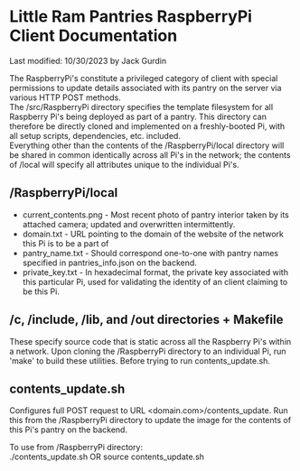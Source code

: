 # Little Ram Pantries RaspberryPi Client Documentation
Last modified: 10/30/2023 by Jack Gurdin  
  
The RaspberryPi's constitute a privileged category of client with special permissions to update details associated with its pantry on the server via various HTTP POST methods.  
The /src/RaspberryPi directory specifies the template filesystem for all Raspberry Pi's being deployed as part of a pantry. This directory can therefore be directly cloned and implemented on a freshly-booted Pi, with all setup scripts, dependencies, etc. included.  
Everything other than the contents of the /RaspberryPi/local directory will be shared in common identically across all Pi's in the network; the contents of /local will specify all attributes unique to the individual Pi's.  
  
## /RaspberryPi/local
  
* current_contents.png - Most recent photo of pantry interior taken by its attached camera; updated and overwritten intermittently.  
* domain.txt - URL pointing to the domain of the website of the network this Pi is to be a part of  
* pantry_name.txt - Should correspond one-to-one with pantry names specified in pantries_info.json on the backend.  
* private_key.txt - In hexadecimal format, the private key associated with this particular Pi, used for validating the identity of an client claiming to be this Pi.  
  
## /c, /include, /lib, and /out directories + Makefile
  
These specify source code that is static across all the Raspberry Pi's within a network. Upon cloning the /RaspberryPi directory to an individual Pi, run 'make' to build these utilities. Before trying to run contents_update.sh.  
  
## contents_update.sh
  
Configures full POST request to URL &lt;domain.com&gt;/contents_update. Run this from the /RaspberryPi directory to update the image for the contents of this Pi's pantry on the backend.  
  
To use from /RaspberryPi directory:  
./contents_update.sh OR source contents_update.sh  